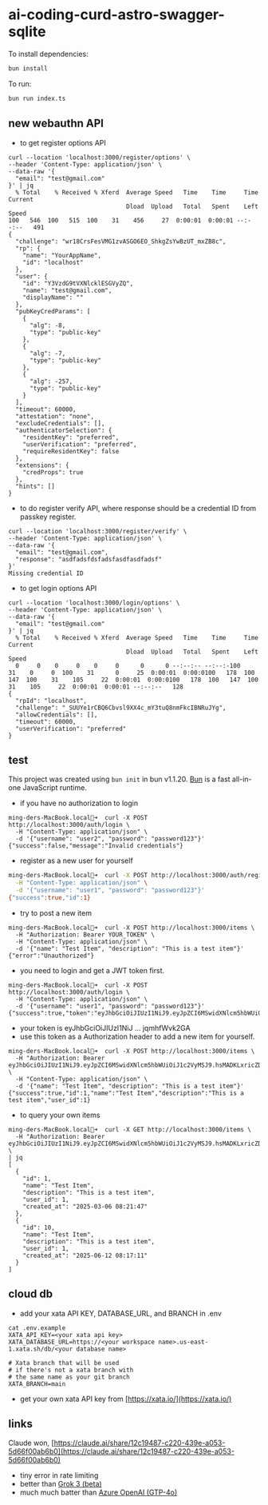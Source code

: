 # ai-coding-curd-astro-swagger-sqlite 

To install dependencies:

```bash
bun install
```

To run:

```bash
bun run index.ts
```

## new webauthn API

* to get register options API

```
curl --location 'localhost:3000/register/options' \
--header 'Content-Type: application/json' \
--data-raw '{
  "email": "test@gmail.com"
}' | jq
  % Total    % Received % Xferd  Average Speed   Time    Time     Time  Current
                                 Dload  Upload   Total   Spent    Left  Speed
100   546  100   515  100    31    456     27  0:00:01  0:00:01 --:--:--   491
{
  "challenge": "wr18CrsFesVMG1zvASGO6EO_ShkgZsYwBzUT_mxZB8c",
  "rp": {
    "name": "YourAppName",
    "id": "localhost"
  },
  "user": {
    "id": "Y3VzdG9tVXNlcklESGVyZQ",
    "name": "test@gmail.com",
    "displayName": ""
  },
  "pubKeyCredParams": [
    {
      "alg": -8,
      "type": "public-key"
    },
    {
      "alg": -7,
      "type": "public-key"
    },
    {
      "alg": -257,
      "type": "public-key"
    }
  ],
  "timeout": 60000,
  "attestation": "none",
  "excludeCredentials": [],
  "authenticatorSelection": {
    "residentKey": "preferred",
    "userVerification": "preferred",
    "requireResidentKey": false
  },
  "extensions": {
    "credProps": true
  },
  "hints": []
}
```

* to do register verify API, where response should be a credential ID from passkey register.

```
curl --location 'localhost:3000/register/verify' \
--header 'Content-Type: application/json' \
--data-raw '{
  "email": "test@gmail.com",
  "response": "asdfadsfdsfadsfasdfasdfadsf"
}'
Missing credential ID
```

* to get login options API

```
curl --location 'localhost:3000/login/options' \
--header 'Content-Type: application/json' \
--data-raw '{
  "email": "test@gmail.com"
}' | jq
  % Total    % Received % Xferd  Average Speed   Time    Time     Time  Current
                                 Dload  Upload   Total   Spent    Left  Speed
  0     0    0     0    0     0      0      0 --:--:-- --:--:-100    31    0     0  100    31      0     25  0:00:01  0:00:0100   178  100   147  100    31    105     22  0:00:01  0:00:0100   178  100   147  100    31    105     22  0:00:01  0:00:01 --:--:--   128
{
  "rpId": "localhost",
  "challenge": "_SUUYe1rCBQ6Cbvsl9XX4c_mY3tuQ8nmFkcIBNRuJYg",
  "allowCredentials": [],
  "timeout": 60000,
  "userVerification": "preferred"
}
```



## test

This project was created using `bun init` in bun v1.1.20. [Bun](https://bun.sh) is a fast all-in-one JavaScript runtime.
* if you have no authorization to login
```
ming-ders-MacBook.local💩➜  curl -X POST http://localhost:3000/auth/login \
  -H "Content-Type: application/json" \
  -d '{"username": "user2", "password": "password123"}'
{"success":false,"message":"Invalid credentials"}
```

* register as a new user for yourself
```bash
ming-ders-MacBook.local💩➜  curl -X POST http://localhost:3000/auth/register \
  -H "Content-Type: application/json" \
  -d '{"username": "user1", "password": "password123"}'
{"success":true,"id":1}
```
* try to post a new item
```
ming-ders-MacBook.local💩➜  curl -X POST http://localhost:3000/items \
  -H "Authorization: Bearer YOUR_TOKEN" \
  -H "Content-Type: application/json" \
  -d '{"name": "Test Item", "description": "This is a test item"}'
{"error":"Unauthorized"}
```
* you need to login and get a JWT token first.
```
ming-ders-MacBook.local💩➜  curl -X POST http://localhost:3000/auth/login \
  -H "Content-Type: application/json" \
  -d '{"username": "user1", "password": "password123"}'
{"success":true,"token":"eyJhbGciOiJIUzI1NiJ9.eyJpZCI6MSwidXNlcm5hbWUiOiJ1c2VyMSJ9.hsMADKLxricZDq1Eu3mHKQH7fjRu8VFqjqmhfWvk2GA"}
```
* your token is eyJhbGciOiJIUzI1NiJ ... jqmhfWvk2GA
* use this token as a Authorization header to add a new item for yourself.
```
ming-ders-MacBook.local💩➜  curl -X POST http://localhost:3000/items \
  -H "Authorization: Bearer eyJhbGciOiJIUzI1NiJ9.eyJpZCI6MSwidXNlcm5hbWUiOiJ1c2VyMSJ9.hsMADKLxricZDq1Eu3mHKQH7fjRu8VFqjqmhfWvk2GA" \
  -H "Content-Type: application/json" \
  -d '{"name": "Test Item", "description": "This is a test item"}'
{"success":true,"id":1,"name":"Test Item","description":"This is a test item","user_id":1}
```
* to query your own items
```
ming-ders-MacBook.local💩➜  curl -X GET http://localhost:3000/items \
  -H "Authorization: Bearer eyJhbGciOiJIUzI1NiJ9.eyJpZCI6MSwidXNlcm5hbWUiOiJ1c2VyMSJ9.hsMADKLxricZDq1Eu3mHKQH7fjRu8VFqjqmhfWvk2GA" \
| jq
[
  {
    "id": 1,
    "name": "Test Item",
    "description": "This is a test item",
    "user_id": 1,
    "created_at": "2025-03-06 08:21:47"
  },
  {
    "id": 10,
    "name": "Test Item",
    "description": "This is a test item",
    "user_id": 1,
    "created_at": "2025-06-12 08:17:11"
  }
]
```

## cloud db

* add your xata API KEY, DATABASE_URL, and BRANCH in .env
```
cat .env.example
XATA_API_KEY=<your xata api key>
XATA_DATABASE_URL=https://<your workspace name>.us-east-1.xata.sh/db/<your database name>

# Xata branch that will be used
# if there's not a xata branch with
# the same name as your git branch
XATA_BRANCH=main
```
* get your own xata API key from [https://xata.io/](https://xata.io/)
## links

Claude won, [https://claude.ai/share/12c19487-c220-439e-a053-5d66f00ab6b0](https://claude.ai/share/12c19487-c220-439e-a053-5d66f00ab6b0)
* tiny error in rate limiting
* better than [Grok 3 (beta)](https://grok.com/share/bGVnYWN5_f85d5448-fc22-4a72-bc3e-335e89fffea2)
* much much batter than [Azure OpenAI (GTP-4o)](https://github.com/copilot/share/80055284-40c0-80b6-9100-084900084045)
